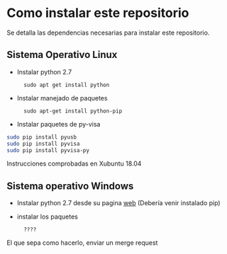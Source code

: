 # Como instalar este repositorio

Se detalla las dependencias necesarias para instalar este repositorio.

## Sistema Operativo Linux

* Instalar python 2.7

        sudo apt get install python

* Instalar manejado de paquetes

        sudo apt-get install python-pip

* Instalar paquetes de py-visa

```bash
sudo pip install pyusb
sudo pip install pyvisa
sudo pip install pyvisa-py
```

Instrucciones comprobadas en Xubuntu 18.04

## Sistema operativo Windows

* Instalar python 2.7 desde su pagina [web](https://www.python.org/downloads/release/python-2715/) (Debería venir instalado pip)
* instalar los paquetes

        ????

El que sepa como hacerlo, enviar un merge request